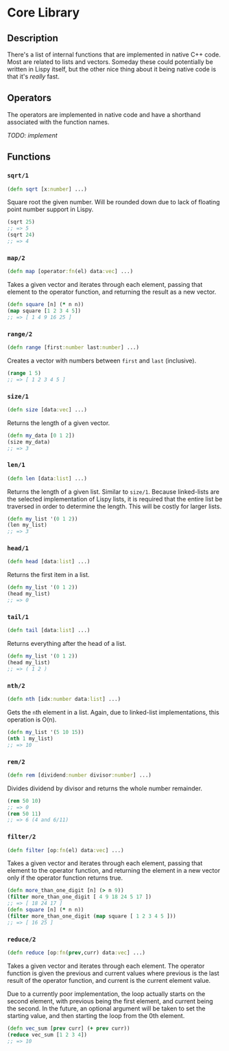 # Core Library

## Description

There's a list of internal functions that are implemented in native C++ code.
Most are related to lists and vectors. Someday these could potentially be written
in Lispy itself, but the other nice thing about it being native code is that
it's _really_ fast.

## Operators

The operators are implemented in native code and have a shorthand associated with
the function names.

_TODO: implement_

## Functions

### `sqrt/1`

```clojure
(defn sqrt [x:number] ...)
```

Square root the given number. Will be rounded down due to lack of floating point
number support in Lispy.

```clojure
(sqrt 25)
;; => 5
(sqrt 24)
;; => 4
```

### `map/2`

```clojure
(defn map [operator:fn(el) data:vec] ...)
```

Takes a given vector and iterates through each element, passing that element
to the operator function, and returning the result as a new vector.

```clojure
(defn square [n] (* n n))
(map square [1 2 3 4 5])
;; => [ 1 4 9 16 25 ]
```

### `range/2`

```clojure
(defn range [first:number last:number] ...)
```

Creates a vector with numbers between `first` and `last` (inclusive).

```clojure
(range 1 5)
;; => [ 1 2 3 4 5 ]
```

### `size/1`

```clojure
(defn size [data:vec] ...)
```

Returns the length of a given vector.

```clojure
(defn my_data [0 1 2])
(size my_data)
;; => 3
```

### `len/1`

```clojure
(defn len [data:list] ...)
```

Returns the length of a given list. Similar to `size/1`. Because linked-lists
are the selected implementation of Lispy lists, it is required that the entire
list be traversed in order to determine the length. This will be costly for
larger lists.

```clojure
(defn my_list '(0 1 2))
(len my_list)
;; => 3
```

### `head/1`

```clojure
(defn head [data:list] ...)
```

Returns the first item in a list.

```clojure
(defn my_list '(0 1 2))
(head my_list)
;; => 0
```

### `tail/1`

```clojure
(defn tail [data:list] ...)
```

Returns everything after the head of a list.

```clojure
(defn my_list '(0 1 2))
(head my_list)
;; => ( 1 2 )
```

### `nth/2`

```clojure
(defn nth [idx:number data:list] ...)
```

Gets the `n`th element in a list. Again, due to linked-list implementations,
this operation is O(n).

```clojure
(defn my_list '(5 10 15))
(nth 1 my_list)
;; => 10
```

### `rem/2`

```clojure
(defn rem [dividend:number divisor:number] ...)
```

Divides dividend by divisor and returns the whole number remainder.

```clojure
(rem 50 10)
;; => 0
(rem 50 11)
;; => 6 (4 and 6/11)
```

### `filter/2`

```clojure
(defn filter [op:fn(el) data:vec] ...)
```

Takes a given vector and iterates through each element, passing that element
to the operator function, and returning the element in a new vector only if the 
operator function returns true.

```clojure
(defn more_than_one_digit [n] (> n 9))
(filter more_than_one_digit [ 4 9 18 24 5 17 ])
;; => [ 18 24 17 ]
(defn square [n] (* n n))
(filter more_than_one_digit (map square [ 1 2 3 4 5 ]))
;; => [ 16 25 ]
```

### `reduce/2`

```clojure
(defn reduce [op:fn(prev,curr) data:vec] ...)
```

Takes a given vector and iterates through each element. The operator function
is given the previous and current values where previous is the last result
of the operator function, and current is the current element value.

Due to a currently poor implementation, the loop actually starts on the second
element, with previous being the first element, and current being the second.
In the future, an optional argument will be taken to set the starting value, and
then starting the loop from the 0th element.

```clojure
(defn vec_sum [prev curr] (+ prev curr))
(reduce vec_sum [1 2 3 4])
;; => 10
```
